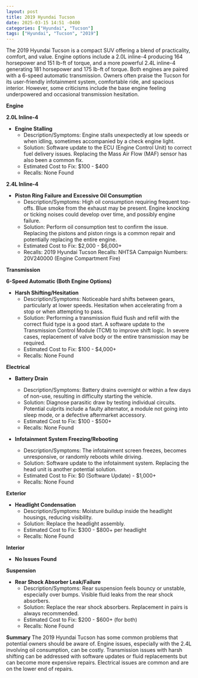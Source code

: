 ```yaml
---
layout: post
title: 2019 Hyundai Tucson
date: 2025-03-15 14:51 -0400
categories: ["Hyundai", "Tucson"]
tags: ["Hyundai", "Tucson", "2019"]
---
```

The 2019 Hyundai Tucson is a compact SUV offering a blend of practicality, comfort, and value. Engine options include a 2.0L inline-4 producing 164 horsepower and 151 lb-ft of torque, and a more powerful 2.4L inline-4 generating 181 horsepower and 175 lb-ft of torque. Both engines are paired with a 6-speed automatic transmission. Owners often praise the Tucson for its user-friendly infotainment system, comfortable ride, and spacious interior. However, some criticisms include the base engine feeling underpowered and occasional transmission hesitation.

**Engine**

**2.0L Inline-4**

*   **Engine Stalling**
    *   Description/Symptoms: Engine stalls unexpectedly at low speeds or when idling, sometimes accompanied by a check engine light.
    *   Solution: Software update to the ECU (Engine Control Unit) to correct fuel delivery issues. Replacing the Mass Air Flow (MAF) sensor has also been a common fix.
    *   Estimated Cost to Fix: $100 - $400
    *   Recalls: None Found

**2.4L Inline-4**

*   **Piston Ring Failure and Excessive Oil Consumption**
    *   Description/Symptoms: High oil consumption requiring frequent top-offs. Blue smoke from the exhaust may be present. Engine knocking or ticking noises could develop over time, and possibly engine failure.
    *   Solution: Perform oil consumption test to confirm the issue. Replacing the pistons and piston rings is a common repair and potentially replacing the entire engine.
    *   Estimated Cost to Fix: $2,000 - $6,000+
    *   Recalls: 2019 Hyundai Tucson Recalls: NHTSA Campaign Numbers: 20V240000 (Engine Compartment Fire)

**Transmission**

**6-Speed Automatic (Both Engine Options)**

*   **Harsh Shifting/Hesitation**
    *   Description/Symptoms: Noticeable hard shifts between gears, particularly at lower speeds. Hesitation when accelerating from a stop or when attempting to pass.
    *   Solution: Performing a transmission fluid flush and refill with the correct fluid type is a good start. A software update to the Transmission Control Module (TCM) to improve shift logic. In severe cases, replacement of valve body or the entire transmission may be required.
    *   Estimated Cost to Fix: $100 - $4,000+
    *   Recalls: None Found

**Electrical**

*   **Battery Drain**
    *   Description/Symptoms: Battery drains overnight or within a few days of non-use, resulting in difficulty starting the vehicle.
    *   Solution: Diagnose parasitic draw by testing individual circuits. Potential culprits include a faulty alternator, a module not going into sleep mode, or a defective aftermarket accessory.
    *   Estimated Cost to Fix: $100 - $500+
    *   Recalls: None Found

*   **Infotainment System Freezing/Rebooting**
    *   Description/Symptoms: The infotainment screen freezes, becomes unresponsive, or randomly reboots while driving.
    *   Solution: Software update to the infotainment system. Replacing the head unit is another potential solution.
    *   Estimated Cost to Fix: $0 (Software Update) - $1,000+
    *   Recalls: None Found

**Exterior**

*   **Headlight Condensation**
    *   Description/Symptoms: Moisture buildup inside the headlight housings, reducing visibility.
    *   Solution: Replace the headlight assembly.
    *   Estimated Cost to Fix: $300 - $800+ per headlight
    *   Recalls: None Found

**Interior**

*   **No Issues Found**

**Suspension**

*   **Rear Shock Absorber Leak/Failure**
    * Description/Symptoms: Rear suspension feels bouncy or unstable, especially over bumps. Visible fluid leaks from the rear shock absorbers.
    * Solution: Replace the rear shock absorbers. Replacement in pairs is always recommended.
    * Estimated Cost to Fix: $200 - $600+ (for both)
    * Recalls: None Found

**Summary**
The 2019 Hyundai Tucson has some common problems that potential owners should be aware of. Engine issues, especially with the 2.4L involving oil consumption, can be costly. Transmission issues with harsh shifting can be addressed with software updates or fluid replacements but can become more expensive repairs. Electrical issues are common and are on the lower end of repairs.

